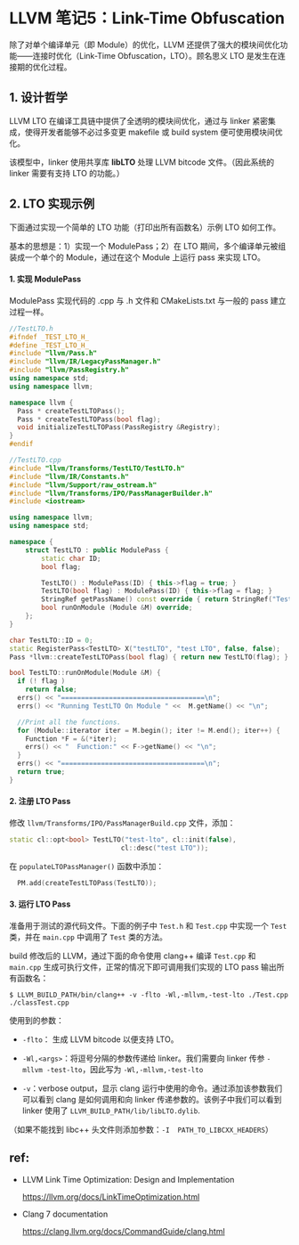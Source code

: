 
# LLVM 笔记5：Link-Time Obfuscation

除了对单个编译单元（即 Module）的优化，LLVM 还提供了强大的模块间优化功能——连接时优化（Link-Time Obfuscation，LTO）。顾名思义 LTO 是发生在连接期的优化过程。

## 1. 设计哲学

LLVM LTO 在编译工具链中提供了全透明的模块间优化，通过与 linker 紧密集成，使得开发者能够不必过多变更 makefile 或 build system 便可使用模块间优化。

该模型中，linker 使用共享库 **libLTO** 处理 LLVM bitcode 文件。（因此系统的 linker 需要有支持 LTO 的功能。）

## 2. LTO 实现示例

下面通过实现一个简单的 LTO 功能（打印出所有函数名）示例 LTO 如何工作。

基本的思想是：1）实现一个 ModulePass；2）在 LTO 期间，多个编译单元被组装成一个单个的 Module，通过在这个 Module 上运行 pass 来实现 LTO。

#### 1. 实现 ModulePass

ModulePass 实现代码的 .cpp 与 .h 文件和 CMakeLists.txt 与一般的 pass 建立过程一样。

```c++
//TestLTO.h
#ifndef _TEST_LTO_H_
#define _TEST_LTO_H_
#include "llvm/Pass.h"
#include "llvm/IR/LegacyPassManager.h"
#include "llvm/PassRegistry.h"
using namespace std;
using namespace llvm;

namespace llvm {
  Pass * createTestLTOPass();
  Pass * createTestLTOPass(bool flag);
  void initializeTestLTOPass(PassRegistry &Registry);
}
#endif
```

```c++
//TestLTO.cpp
#include "llvm/Transforms/TestLTO/TestLTO.h"
#include "llvm/IR/Constants.h"
#include "llvm/Support/raw_ostream.h"
#include "llvm/Transforms/IPO/PassManagerBuilder.h"
#include <iostream>

using namespace llvm;
using namespace std;

namespace {
    struct TestLTO : public ModulePass {
        static char ID;
        bool flag;

        TestLTO() : ModulePass(ID) { this->flag = true; }
        TestLTO(bool flag) : ModulePass(ID) { this->flag = flag; }
        StringRef getPassName() const override { return StringRef("TestLTO"); }
        bool runOnModule (Module &M) override;
    };
}

char TestLTO::ID = 0;
static RegisterPass<TestLTO> X("testLTO", "test LTO", false, false);
Pass *llvm::createTestLTOPass(bool flag) { return new TestLTO(flag); }

bool TestLTO::runOnModule(Module &M) {
  if (! flag )
    return false;
  errs() << "====================================\n";
  errs() << "Running TestLTO On Module " <<  M.getName() << "\n";

  //Print all the functions.
  for (Module::iterator iter = M.begin(); iter != M.end(); iter++) {
    Function *F = &(*iter);
    errs() << "  Function:" << F->getName() << "\n";
  }
  errs() << "====================================\n";
  return true;
}
```

#### 2. 注册 LTO Pass

修改 `llvm/Transforms/IPO/PassManagerBuild.cpp` 文件，添加：

```c++
static cl::opt<bool> TestLTO("test-lto", cl::init(false),
                            cl::desc("test LTO"));
```

在 `populateLTOPassManager()` 函数中添加：

```c++
  PM.add(createTestLTOPass(TestLTO));
```

#### 3. 运行 LTO Pass

准备用于测试的源代码文件。下面的例子中 `Test.h` 和 `Test.cpp` 中实现一个 `Test` 类，并在 `main.cpp` 中调用了 `Test` 类的方法。

build 修改后的 LLVM，通过下面的命令使用 clang++ 编译 `Test.cpp` 和 `main.cpp` 生成可执行文件，正常的情况下即可调用我们实现的 LTO pass 输出所有函数名：

```
$ LLVM_BUILD_PATH/bin/clang++ -v -flto -Wl,-mllvm,-test-lto ./Test.cpp ./classTest.cpp​
```

使用到的参数：

- `-flto`： 生成 LLVM bitcode 以便支持 LTO。

- `-Wl,<args>`：将逗号分隔的参数传递给 linker。我们需要向 linker 传参 `-mllvm -test-lto`，因此写为 `-Wl,-mllvm,-test-lto`

- `-v`：verbose output，显示 clang 运行中使用的命令。通过添加该参数我们可以看到 clang 是如何调用和向 linker 传递参数的。该例子中我们可以看到 linker 使用了 `LLVM_BUILD_PATH/lib/libLTO.dylib`.

（如果不能找到 libc++ 头文件则添加参数：`-I  PATH_TO_LIBCXX_HEADERS`）

## ref:

- LLVM Link Time Optimization: Design and Implementation

  https://llvm.org/docs/LinkTimeOptimization.html

- Clang 7 documentation

  https://clang.llvm.org/docs/CommandGuide/clang.html

<br/><br/>
